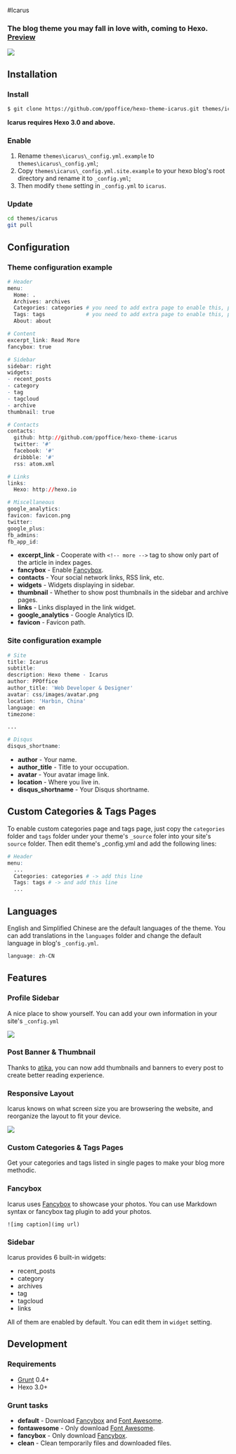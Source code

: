#Icarus

### The blog theme you may fall in love with, coming to Hexo. [Preview](http://ppoffice.github.io/hexo-theme-icarus/)
![](http://ppoffice.github.io/hexo-theme-icarus/gallery/preview.jpg "")

## Installation

### Install

``` bash
$ git clone https://github.com/ppoffice/hexo-theme-icarus.git themes/icarus
```

**Icarus requires Hexo 3.0 and above.**

### Enable

1. Rename `themes\icarus\_config.yml.example` to `themes\icarus\_config.yml`;
2. Copy `themes\icarus\_config.yml.site.example` to your hexo blog's root directory and rename it to `_config.yml`;
3. Then modify `theme` setting in `_config.yml` to `icarus`.

### Update

``` bash
cd themes/icarus
git pull
```

## Configuration

### Theme configuration example
```r
# Header
menu:
  Home: .
  Archives: archives
  Categories: categories # you need to add extra page to enable this, please see the config below.
  Tags: tags             # you need to add extra page to enable this, please see the config below.
  About: about

# Content
excerpt_link: Read More
fancybox: true

# Sidebar
sidebar: right
widgets:
- recent_posts
- category
- tag
- tagcloud
- archive
thumbnail: true

# Contacts
contacts:
  github: http://github.com/ppoffice/hexo-theme-icarus
  twitter: '#'
  facebook: '#'
  dribbble: '#'
  rss: atom.xml

# Links
links:
  Hexo: http://hexo.io

# Miscellaneous
google_analytics:
favicon: favicon.png
twitter:
google_plus:
fb_admins:
fb_app_id:
```

- **excerpt_link** - Cooperate with `<!-- more -->` tag to show only part of the article in index pages.
- **fancybox** - Enable [Fancybox].
- **contacts** - Your social network links, RSS link, etc.
- **widgets** - Widgets displaying in sidebar.
- **thumbnail** - Whether to show post thumbnails in the sidebar and archive pages.
- **links** - Links displayed in the link widget.
- **google_analytics** - Google Analytics ID.
- **favicon** - Favicon path.

### Site configuration example
```r
# Site
title: Icarus
subtitle:
description: Hexo theme - Icarus
author: PPOffice
author_title: 'Web Developer & Designer'
avatar: css/images/avatar.png
location: 'Harbin, China'
language: en
timezone:

...

# Disqus
disqus_shortname:
```

- **author** - Your name.
- **author_title** - Title to your occupation.
- **avatar** - Your avatar image link.
- **location** - Where you live in.
- **disqus_shortname** - Your Disqus shortname.

## Custom Categories & Tags Pages

To enable custom categories page and tags page, just copy the `categories` folder and `tags` folder under your theme's `_source` foler into your site's `source` folder. Then edit theme's _config.yml and add the following lines: 
```r
# Header
menu:
  ...
  Categories: categories # -> add this line
  Tags: tags # -> and add this line
  ...
```

## Languages

English and Simplified Chinese are the default languages of the theme. You can add translations in the `languages` folder and change the default language in blog's `_config.yml`.

```r
language: zh-CN
```

## Features

### Profile Sidebar

A nice place to show yourself. You can add your own information in your site's `_config.yml`

![](http://ppoffice.github.io/hexo-theme-icarus/gallery/profile.png "")

### Post Banner & Thumbnail

Thanks to [atika](https://github.com/atika), you can now add thumbnails and banners to every post to create better reading experience.

### Responsive Layout

Icarus knows on what screen size you are browsering the website, and reorganize the layout to fit your device.

![](http://ppoffice.github.io/hexo-theme-icarus/gallery/responsive.jpg "")

### Custom Categories & Tags Pages

Get your categories and tags listed in single pages to make your blog more methodic.

### Fancybox

Icarus uses [Fancybox] to showcase your photos. You can use Markdown syntax or fancybox tag plugin to add your photos.

```
![img caption](img url)
```

### Sidebar

Icarus provides 6 built-in widgets:

- recent_posts
- category
- archives
- tag
- tagcloud
- links

All of them are enabled by default. You can edit them in `widget` setting.

## Development

### Requirements

- [Grunt] 0.4+
- Hexo 3.0+

### Grunt tasks

- **default** - Download [Fancybox] and [Font Awesome].
- **fontawesome** - Only download [Font Awesome].
- **fancybox** - Only download [Fancybox].
- **clean** - Clean temporarily files and downloaded files.

[Hexo]: http://zespia.tw/hexo/
[Fancybox]: http://fancyapps.com/fancybox/
[Font Awesome]: http://fontawesome.io/
[Grunt]: http://gruntjs.com/

